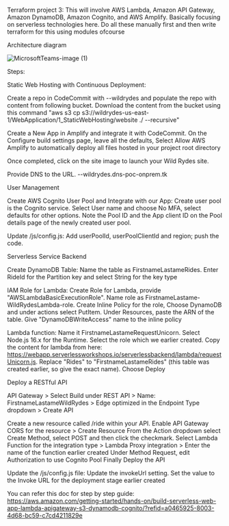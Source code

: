 Terraform project 3: This will involve AWS Lambda, Amazon API Gateway, Amazon DynamoDB, Amazon Cognito, and AWS Amplify. Basically focusing on serverless technologies here. Do all these manually first and then write terraform for this using modules ofcourse 

  

Architecture diagram 

  ![MicrosoftTeams-image (1)](https://user-images.githubusercontent.com/123386504/228483418-fe2de571-76bb-464c-a638-393517d3a078.png)


Steps: 

Static Web Hosting with Continuous Deployment:  

Create a repo in CodeCommit with <first>-<lastname>-wildrydes and populate the repo with content from following bucket. Download the content from the bucket using this command "aws s3 cp s3://wildrydes-us-east-1/WebApplication/1_StaticWebHosting/website ./ --recursive" 

Create a New App in Amplify and integrate it with CodeCommit. On the Configure build settings page, leave all the defaults, Select Allow AWS Amplify to automatically deploy all files hosted in your project root directory 

Once completed, click on the site image to launch your Wild Rydes site. 

Provide DNS to the URL. <first>-<lastname>-wildrydes.dns-poc-onprem.tk 

User Management  

Create AWS Cognito User Pool and Integrate with our App: Create user pool is the Cognito service. Select User name and choose No MFA, select defaults for other options. Note the Pool ID and the App client ID on the Pool details page of the newly created user pool. 

Update /js/config.js: Add userPoolId, userPoolClientId and region; push the code. 

Serverless Service Backend  

Create DynamoDB Table: Name the table as FirstnameLastameRides. Enter RideId for the Partition key and select String for the key type 

IAM Role for Lambda: Create Role for Lambda, provide "AWSLambdaBasicExecutionRole". Name role as FirstnameLastame-WildRydesLambda-role. 
 Create Inline Policy for the role, Choose DynamoDB and under actions select PutItem. Under Resources, paste the ARN of the table. Give "DynamoDBWriteAccess" name to the inline policy 

Lambda function: Name it FirstnameLastameRequestUnicorn. Select Node.js 16.x for the Runtime. Select the role which we earlier created. 
 Copy the content for lambda from here: https://webapp.serverlessworkshops.io/serverlessbackend/lambda/requestUnicorn.js. Replace "Rides" to "FirstnameLastameRides" (this table was created earlier, so give the exact name). Choose Deploy 

Deploy a RESTful API  

API Gateway > Select Build under REST API > Name: FirstnameLastameWildRydes > Edge optimized in the Endpoint Type dropdown > Create API 

Create a new resource called /ride within your API. Enable API Gateway CORS for the resource > Create Resource 
 From the Action dropdown select Create Method, select POST and then click the checkmark. 
 Select Lambda Function for the integration type > Lambda Proxy integration > Enter the name of the function earlier created 
 Under Method Request, edit Authorization to use Cognito Pool 
 Finally Deploy the API 

Update the /js/config.js file: Update the invokeUrl setting. Set the value to the Invoke URL for the deployment stage earlier created 

  

You can refer this doc for step by step guide: https://aws.amazon.com/getting-started/hands-on/build-serverless-web-app-lambda-apigateway-s3-dynamodb-cognito/?refid=a0465925-8003-4d68-bc59-c7cd4211829e 

 

 

